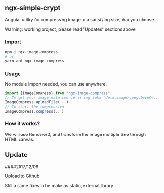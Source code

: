 ## ngx-simple-crypt

Angular utility for compressing image to a satisfying size, that you choose

Warning: working project, please read "Updates" sections above

### Import
```sh
npm i ngx-image-compress
# or 
yarn add ngx-image-compress
```

### Usage

No module import needed, you can use anywhere:

```typescript
import {ImageCompress} from "ngx-image-compress";
// To get your image data source string (aka "data:image/jpeg:base64...")
ImageCompress.uploadFile(...)
// To start the compression
ImageCompress.compress(...)
```

### How it works?

We will use Renderer2, and transform the image multiple time through HTML canvas.


## Update 

####2017/12/06

Upload to Github
 
Still a some fixes to be make as static, external library